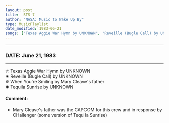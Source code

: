 ```yaml
---
layout: post
title:  STS-7
author: "NASA: Music to Wake Up By"
type: MusicPlaylist
date_modified: 1983-06-21
songs: ["Texas Aggie War Hymn by UNKNOWN", "Reveille (Bugle Call) by UNKNOWN", "When You're Smiling by Mary Cleave's father", "Tequila Sunrise by UNKNOWN"]
---
```


----
### DATE: June 21, 1983
----
✫ Texas Aggie War Hymn by UNKNOWN  &nbsp;<br />
✷ Reveille (Bugle Call) by UNKNOWN  &nbsp;<br />
✵ When You're Smiling by Mary Cleave's father  &nbsp;<br />
✺ Tequila Sunrise by UNKNOWN

#### Comment:
* Mary Cleave's father was the CAPCOM for this crew
and in response by CHallenger (some version of Tequila Sunrise)



<br/>
<center>
	<a target="_blank"
	   href="https://twitter.com/intent/tweet?hashtags=Space,NASA,Playlist,NASAWakeupCalls,SpaceProgram&text={{ page.author}}, '{{ page.songs.first }}' {{ page.title }}, {{ page.date | date: '%B %d, %Y' }}. {{ site.url }}{{ page.url }}&via=nasawakeupcalls"><i class="fab fa-twitter" alt="Tweet this page" style="font-size: 1.3em;"></i></a>
	&nbsp; 	<i class="fas fa-user-astronaut" style="font-size: 1.5em;"></i> &nbsp;
    <a id="custom_amazon_link"
       type="amzn" search="#"
       category="popular music">
    <i class="fab fa-amazon" style="font-size: 1.3em;"></i></a>
</center>

<!-- Randomly resolve an individual entry from a song array -->
<script src="/assets/javascript/seedrandom.min.js"></script>
<script>
  var wake_me_up = ["Texas Aggie War Hymn by UNKNOWN", "Reveille (Bugle Call) by UNKNOWN", "When You're Smiling by Mary Cleave's father", "Tequila Sunrise by UNKNOWN"];
  var prng = new Math.seedrandom();
  function randomSong() {
    song = wake_me_up[Math.floor(Math.random() * wake_me_up.length)];
    var amazon_link = document.getElementById("custom_amazon_link");
    amazon_link.setAttribute("search", song);
  }
  window.onload = randomSong();
</script>
